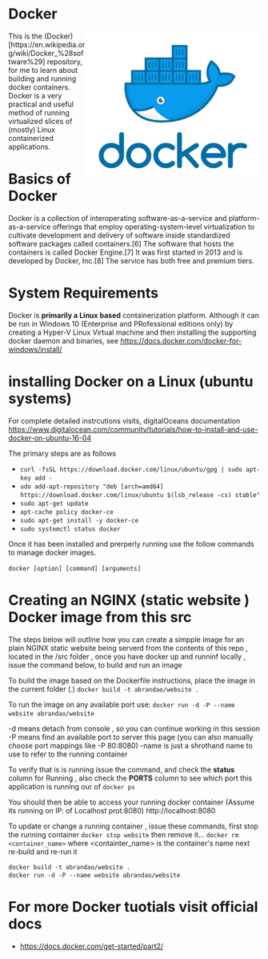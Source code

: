 # Docker

<img align="right" width="350" src="https://github.com/acbrandao/docker/blob/master/nginx/src/img/docker.png">
This is the (Docker)[https://en.wikipedia.org/wiki/Docker_%28software%29]  repository, for me to learn about building and running docker containers. Docker is a very practical and useful method of running virtualized slices of (mostly) Linux containerized applications.

# Basics of Docker

Docker is a collection of interoperating software-as-a-service and platform-as-a-service offerings that employ operating-system-level virtualization to cultivate development and delivery of software inside standardized software packages called containers.[6] The software that hosts the containers is called Docker Engine.[7] It was first started in 2013 and is developed by Docker, Inc.[8] The service has both free and premium tiers.

# System Requirements

Docker is **primarily a Linux based** containerization platform. Although it can be run in Windows 10 (Enterprise and PRofessional editions only) by creating a Hyper-V Linux Virtual machine and then installing the supporting docker daemon and binaries, see https://docs.docker.com/docker-for-windows/install/

# installing Docker on a Linux (ubuntu systems)

For complete detailed instrcutions visits, digitalOceans documentation https://www.digitalocean.com/community/tutorials/how-to-install-and-use-docker-on-ubuntu-16-04

The primary steps are as follows

- `curl -fsSL https://download.docker.com/linux/ubuntu/gpg | sudo apt-key add -`
- `udo add-apt-repository "deb [arch=amd64] https://download.docker.com/linux/ubuntu $(lsb_release -cs) stable"`
- `sudo apt-get update`
- `apt-cache policy docker-ce`
- `sudo apt-get install -y docker-ce`
- `sudo systemctl status docker`

Once it has been installed and prerperly running use the follow commands to manage docker images.

`docker [option] [command] [arguments]`

# Creating an NGINX (static website ) Docker image from this src

The steps below will outline how you can create a simpple image for an plain NGINX static website being serverd from the contents
of this repo , located in the /src folder , once you have docker up and runninf locally , issue the command below, to build and run an image

To build the image based on the Dockerfile instructions, place the image in the current folder (.)
`docker build -t abrandao/website .`

To run the image on any available port use:
`docker run -d -P --name website abrandao/website`

-d means detach from console , so you can continue working in this session
-P means find an available port to server this page (you can also manually choose port mappings like -P 80:8080)
-name is just a shrothand name to use to refer to the running container

To verify that is is running issue the command, and check the **status** column for Running , also check the **PORTS** column to see which port this application is running our of
`docker ps`

You should then be able to access your running docker container (Assume its running on IP: of Localhost prot:8080)
http://localhost:8080

To update or change a running container , issue these commands, first stop the running container
`docker stop website` then remove it...
`docker rm <container_name>` where <containter_name> is the container's name
next re-build and re-run it

```
docker build -t abrandao/website .
docker run -d -P --name website abrandao/website
```

# For more Docker tuotials visit official docs

- https://docs.docker.com/get-started/part2/
